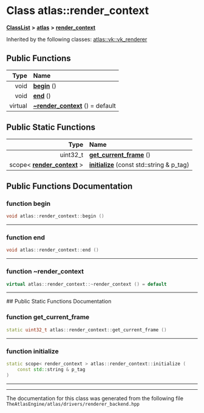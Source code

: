 

# Class atlas::render\_context



[**ClassList**](annotated.md) **>** [**atlas**](namespaceatlas.md) **>** [**render\_context**](classatlas_1_1render__context.md)










Inherited by the following classes: [atlas::vk::vk\_renderer](classatlas_1_1vk_1_1vk__renderer.md)
































## Public Functions

| Type | Name |
| ---: | :--- |
|  void | [**begin**](#function-begin) () <br> |
|  void | [**end**](#function-end) () <br> |
| virtual  | [**~render\_context**](#function-render_context) () = default<br> |


## Public Static Functions

| Type | Name |
| ---: | :--- |
|  uint32\_t | [**get\_current\_frame**](#function-get_current_frame) () <br> |
|  scope&lt; [**render\_context**](classatlas_1_1render__context.md) &gt; | [**initialize**](#function-initialize) (const std::string & p\_tag) <br> |


























## Public Functions Documentation




### function begin 

```C++
void atlas::render_context::begin () 
```




<hr>



### function end 

```C++
void atlas::render_context::end () 
```




<hr>



### function ~render\_context 

```C++
virtual atlas::render_context::~render_context () = default
```




<hr>
## Public Static Functions Documentation




### function get\_current\_frame 

```C++
static uint32_t atlas::render_context::get_current_frame () 
```




<hr>



### function initialize 

```C++
static scope< render_context > atlas::render_context::initialize (
    const std::string & p_tag
) 
```




<hr>

------------------------------
The documentation for this class was generated from the following file `TheAtlasEngine/atlas/drivers/renderer_backend.hpp`

